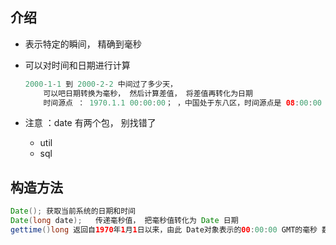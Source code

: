 ## 介绍

* 表示特定的瞬间， 精确到毫秒

* 可以对时间和日期进行计算

    ```java
    2000-1-1 到 2000-2-2 中间过了多少天， 
        可以吧日期转换为毫秒， 然后计算差值， 将差值再转化为日期
        时间源点 ： 1970.1.1 00:00:00； ，中国处于东八区，时间源点是 08:00:00
    ```

* 注意 ：date 有两个包， 别找错了

    * util
    * sql

## 构造方法

```java
Date(); 获取当前系统的日期和时间
Date(long date);   传递毫秒值， 把毫秒值转化为 Date 日期
gettime()long 返回自1970年1月1日以来，由此 Date对象表示的00:00:00 GMT的毫秒 数 。
```

